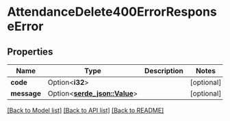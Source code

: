# AttendanceDelete400ErrorResponseError

## Properties

Name | Type | Description | Notes
------------ | ------------- | ------------- | -------------
**code** | Option<**i32**> |  | [optional]
**message** | Option<[**serde_json::Value**](.md)> |  | [optional]

[[Back to Model list]](../README.md#documentation-for-models) [[Back to API list]](../README.md#documentation-for-api-endpoints) [[Back to README]](../README.md)


